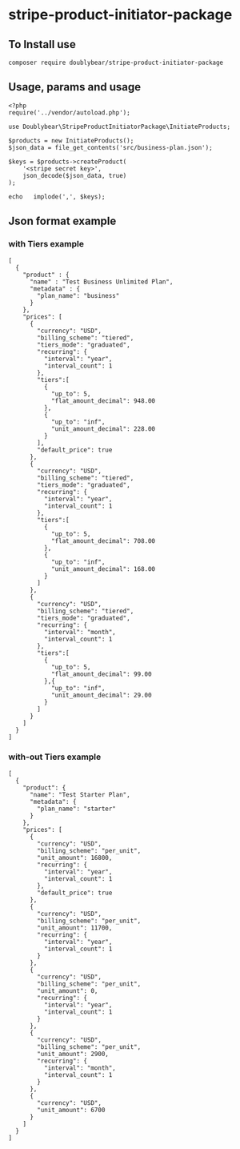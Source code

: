 # stripe-product-initiator-package
## To Install use
```composer require doublybear/stripe-product-initiator-package```
## Usage, params and usage
```
<?php
require('../vendor/autoload.php');

use Doublybear\StripeProductInitiatorPackage\InitiateProducts;

$products = new InitiateProducts();
$json_data = file_get_contents('src/business-plan.json');

$keys = $products->createProduct(
    '<stripe secret key>',
    json_decode($json_data, true)
);

echo   implode(',', $keys);
```

## Json format example
### with Tiers example
```
[
  {
    "product" : {
      "name" : "Test Business Unlimited Plan",
      "metadata" : {
        "plan_name": "business"
      }
    },
    "prices": [
      {
        "currency": "USD",
        "billing_scheme": "tiered",
        "tiers_mode": "graduated",
        "recurring": {
          "interval": "year",
          "interval_count": 1
        },
        "tiers":[
          {
            "up_to": 5,
            "flat_amount_decimal": 948.00
          },
          {
            "up_to": "inf",
            "unit_amount_decimal": 228.00
          }
        ],
        "default_price": true
      },
      {
        "currency": "USD",
        "billing_scheme": "tiered",
        "tiers_mode": "graduated",
        "recurring": {
          "interval": "year",
          "interval_count": 1
        },
        "tiers":[
          {
            "up_to": 5,
            "flat_amount_decimal": 708.00
          },
          {
            "up_to": "inf",
            "unit_amount_decimal": 168.00
          }
        ]
      },
      {
        "currency": "USD",
        "billing_scheme": "tiered",
        "tiers_mode": "graduated",
        "recurring": {
          "interval": "month",
          "interval_count": 1
        },
        "tiers":[
          {
            "up_to": 5,
            "flat_amount_decimal": 99.00
          },{
            "up_to": "inf",
            "unit_amount_decimal": 29.00
          }
        ]
      }
    ]
  }
]
```
### with-out Tiers example
```
[
  {
    "product": {
      "name": "Test Starter Plan",
      "metadata": {
        "plan_name": "starter"
      }
    },
    "prices": [
      {
        "currency": "USD",
        "billing_scheme": "per_unit",
        "unit_amount": 16800,
        "recurring": {
          "interval": "year",
          "interval_count": 1
        },
        "default_price": true
      },
      {
        "currency": "USD",
        "billing_scheme": "per_unit",
        "unit_amount": 11700,
        "recurring": {
          "interval": "year",
          "interval_count": 1
        }
      },
      {
        "currency": "USD",
        "billing_scheme": "per_unit",
        "unit_amount": 0,
        "recurring": {
          "interval": "year",
          "interval_count": 1
        }
      },
      {
        "currency": "USD",
        "billing_scheme": "per_unit",
        "unit_amount": 2900,
        "recurring": {
          "interval": "month",
          "interval_count": 1
        }
      },
      {
        "currency": "USD",
        "unit_amount": 6700
      }
    ]
  }
]
```

